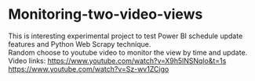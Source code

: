 # Monitoring-two-video-views

This is interesting experimental project to test Power BI schedule update features and Python Web Scrapy technique. 
<br>
Random choose to youtube video to monitor the view by time and update. 
Video links:
https://www.youtube.com/watch?v=X9h5lNSNqlo&t=1s
<br>
https://www.youtube.com/watch?v=Sz-wv1ZCigo
